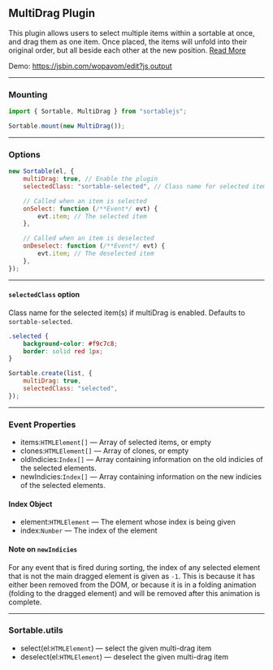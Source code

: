 ## MultiDrag Plugin

This plugin allows users to select multiple items within a sortable at once, and drag them as one item.
Once placed, the items will unfold into their original order, but all beside each other at the new position.
[Read More](https://github.com/SortableJS/Sortable/wiki/Dragging-Multiple-Items-in-Sortable)

Demo: https://jsbin.com/wopavom/edit?js,output

---

### Mounting

```js
import { Sortable, MultiDrag } from "sortablejs";

Sortable.mount(new MultiDrag());
```

---

### Options

```js
new Sortable(el, {
	multiDrag: true, // Enable the plugin
	selectedClass: "sortable-selected", // Class name for selected item

	// Called when an item is selected
	onSelect: function (/**Event*/ evt) {
		evt.item; // The selected item
	},

	// Called when an item is deselected
	onDeselect: function (/**Event*/ evt) {
		evt.item; // The deselected item
	},
});
```

---

#### `selectedClass` option

Class name for the selected item(s) if multiDrag is enabled. Defaults to `sortable-selected`.

```css
.selected {
	background-color: #f9c7c8;
	border: solid red 1px;
}
```

```js
Sortable.create(list, {
	multiDrag: true,
	selectedClass: "selected",
});
```

---

### Event Properties

- items:`HTMLElement[]` — Array of selected items, or empty
- clones:`HTMLElement[]` — Array of clones, or empty
- oldIndicies:`Index[]` — Array containing information on the old indicies of the selected elements.
- newIndicies:`Index[]` — Array containing information on the new indicies of the selected elements.

#### Index Object

- element:`HTMLElement` — The element whose index is being given
- index:`Number` — The index of the element

#### Note on `newIndicies`

For any event that is fired during sorting, the index of any selected element that is not the main dragged element is given as `-1`.
This is because it has either been removed from the DOM, or because it is in a folding animation (folding to the dragged element) and will be removed after this animation is complete.

---

### Sortable.utils

- select(el:`HTMLElement`) — select the given multi-drag item
- deselect(el:`HTMLElement`) — deselect the given multi-drag item
